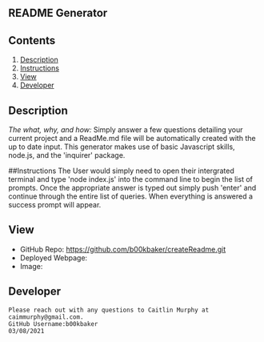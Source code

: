 ## README Generator

  ## Contents
 1. [Description](#Description)
 2. [Instructions](#Instructions)
 3. [View](#View)
 4. [Developer](#Developer)
 
  
  ## Description 
  
  *The what, why, and how:* 
   Simply answer a few questions detailing your current project and a ReadMe.md file will be automatically created with the up to date input. This generator makes use of basic Javascript skills, node.js, and the 'inquirer' package.

  
  ##Instructions
   The User would simply need to open their intergrated terminal and type 'node index.js' into the command line to begin the list of prompts. Once the appropriate answer is typed out simply push 'enter' and continue through the entire list of queries. When everything is answered a success prompt will appear.

  ## View
  * GitHub Repo:  https://github.com/b00kbaker/createReadme.git
  * Deployed Webpage: 
  * Image: 
  
  
  ## Developer
    Please reach out with any questions to Caitlin Murphy at caimmurphy@gmail.com.
    GitHub Username:b00kbaker
    03/08/2021